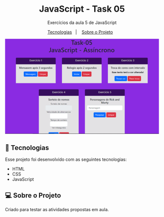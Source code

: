 <h1 align="center"> JavaScript - Task 05</h1>

<p align="center"> Exercícios da aula 5 de JavaScript<br/>
</p>



<p align="center">
  <a href="#-tecnologias">Tecnologias</a>&nbsp;&nbsp;&nbsp;|&nbsp;&nbsp;&nbsp;
  <a href="#-sobre-o-projeto">Sobre o Projeto</a>&nbsp;&nbsp;&nbsp;
</p>
<p align="center">
  <img alt="imagem do site VemSer Coffee" src="./assets/task-05.png">
</p>





## 🚀 Tecnologias

Esse projeto foi desenvolvido com as seguintes tecnologias:

- HTML
- CSS
- JavaScript

## 💻 Sobre o Projeto

Criado para testar as atividades propostas em aula.
